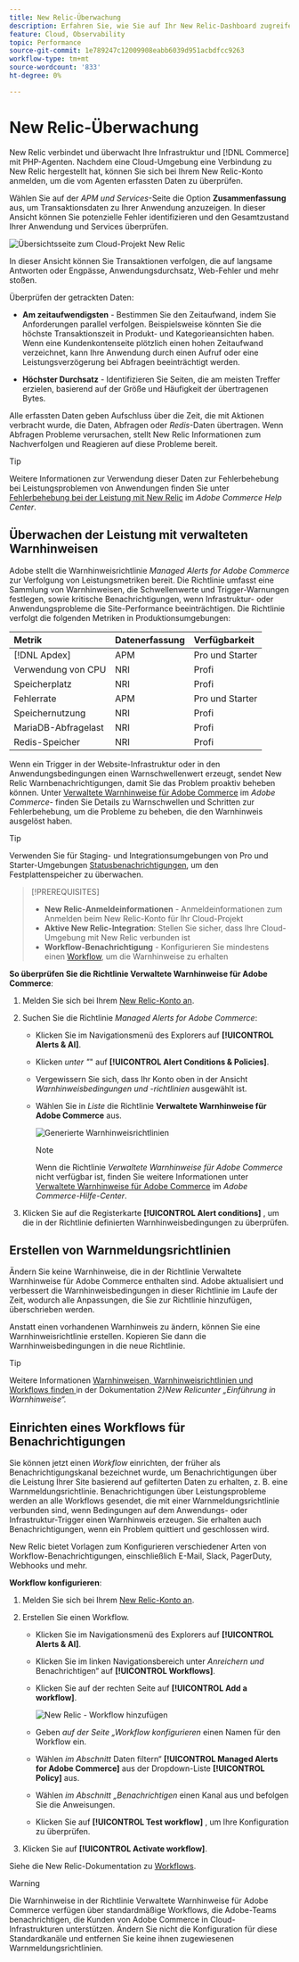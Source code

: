```yaml
---
title: New Relic-Überwachung
description: Erfahren Sie, wie Sie auf Ihr New Relic-Dashboard zugreifen und Daten aus Ihrem Adobe Commerce in einem Cloud-Infrastrukturprojekt analysieren können.
feature: Cloud, Observability
topic: Performance
source-git-commit: 1e789247c12009908eabb6039d951acbdfcc9263
workflow-type: tm+mt
source-wordcount: '833'
ht-degree: 0%

---
```


# New Relic-Überwachung

New Relic verbindet und überwacht Ihre Infrastruktur und [!DNL Commerce] mit PHP-Agenten. Nachdem eine Cloud-Umgebung eine Verbindung zu New Relic hergestellt hat, können Sie sich bei Ihrem New Relic-Konto anmelden, um die vom Agenten erfassten Daten zu überprüfen.

Wählen Sie auf der _APM und Services_-Seite die Option **Zusammenfassung** aus, um Transaktionsdaten zu Ihrer Anwendung anzuzeigen. In dieser Ansicht können Sie potenzielle Fehler identifizieren und den Gesamtzustand Ihrer Anwendung und Services überprüfen.

![Übersichtsseite zum Cloud-Projekt New Relic](../../assets/new-relic/dashboard.png)

In dieser Ansicht können Sie Transaktionen verfolgen, die auf langsame Antworten oder Engpässe, Anwendungsdurchsatz, Web-Fehler und mehr stoßen.

Überprüfen der getrackten Daten:

- **Am zeitaufwendigsten** - Bestimmen Sie den Zeitaufwand, indem Sie Anforderungen parallel verfolgen. Beispielsweise könnten Sie die höchste Transaktionszeit in Produkt- und Kategorieansichten haben. Wenn eine Kundenkontenseite plötzlich einen hohen Zeitaufwand verzeichnet, kann Ihre Anwendung durch einen Aufruf oder eine Leistungsverzögerung bei Abfragen beeinträchtigt werden.

- **Höchster Durchsatz** - Identifizieren Sie Seiten, die am meisten Treffer erzielen, basierend auf der Größe und Häufigkeit der übertragenen Bytes.

Alle erfassten Daten geben Aufschluss über die Zeit, die mit Aktionen verbracht wurde, die Daten, Abfragen oder _Redis_-Daten übertragen. Wenn Abfragen Probleme verursachen, stellt New Relic Informationen zum Nachverfolgen und Reagieren auf diese Probleme bereit.

>[!TIP]
>
>Weitere Informationen zur Verwendung dieser Daten zur Fehlerbehebung bei Leistungsproblemen von Anwendungen finden Sie unter [Fehlerbehebung bei der Leistung mit New Relic](https://experienceleague.adobe.com/docs/commerce-knowledge-base/kb/troubleshooting/miscellaneous/troubleshoot-performance-using-new-relic-on-magento-commerce.html) im _Adobe Commerce Help Center_.

## Überwachen der Leistung mit verwalteten Warnhinweisen

Adobe stellt die Warnhinweisrichtlinie _Managed Alerts for Adobe Commerce_ zur Verfolgung von Leistungsmetriken bereit. Die Richtlinie umfasst eine Sammlung von Warnhinweisen, die Schwellenwerte und Trigger-Warnungen festlegen, sowie kritische Benachrichtigungen, wenn Infrastruktur- oder Anwendungsprobleme die Site-Performance beeinträchtigen. Die Richtlinie verfolgt die folgenden Metriken in Produktionsumgebungen:

| Metrik | Datenerfassung | Verfügbarkeit |
|:-------------------|:----------------|:----------------|
| [!DNL Apdex] | APM | Pro und Starter |
| Verwendung von CPU | NRI | Profi |
| Speicherplatz | NRI | Profi |
| Fehlerrate | APM | Pro und Starter |
| Speichernutzung | NRI | Profi |
| MariaDB-Abfragelast | NRI | Profi |
| Redis-Speicher | NRI | Profi |

Wenn ein Trigger in der Website-Infrastruktur oder in den Anwendungsbedingungen einen Warnschwellenwert erzeugt, sendet New Relic Warnbenachrichtigungen, damit Sie das Problem proaktiv beheben können. Unter [Verwaltete Warnhinweise für Adobe Commerce](https://experienceleague.adobe.com/docs/commerce-knowledge-base/kb/support-tools/managed-alerts/managed-alerts-for-magento-commerce.html) im _Adobe Commerce-_ finden Sie Details zu Warnschwellen und Schritten zur Fehlerbehebung, um die Probleme zu beheben, die den Warnhinweis ausgelöst haben.

>[!TIP]
>
>Verwenden Sie für Staging- und Integrationsumgebungen von Pro und Starter-Umgebungen [Statusbenachrichtigungen](../integrations/health-notifications.md), um den Festplattenspeicher zu überwachen.

>[!PREREQUISITES]
>
>- **New Relic-Anmeldeinformationen** - Anmeldeinformationen zum Anmelden beim New Relic-Konto für Ihr Cloud-Projekt
>- **Aktive New Relic-Integration**: Stellen Sie sicher, dass Ihre Cloud-Umgebung mit New Relic verbunden ist
>- **Workflow-Benachrichtigung** - Konfigurieren Sie mindestens einen [Workflow](#set-up-a-workflow-for-notifications), um die Warnhinweise zu erhalten

**So überprüfen Sie die Richtlinie Verwaltete Warnhinweise für Adobe Commerce**:

1. Melden Sie sich bei Ihrem [New Relic-Konto an](https://login.newrelic.com/login).

1. Suchen Sie die Richtlinie _Managed Alerts for Adobe Commerce_:

   - Klicken Sie im Navigationsmenü des Explorers auf **[!UICONTROL Alerts & AI]**.

   - Klicken _unter &quot;_&quot; auf **[!UICONTROL Alert Conditions & Policies]**.

   - Vergewissern Sie sich, dass Ihr Konto oben in der Ansicht _Warnhinweisbedingungen und -richtlinien_ ausgewählt ist.

   - Wählen Sie in _Liste_ die Richtlinie **Verwaltete Warnhinweise für Adobe Commerce** aus.

     ![Generierte Warnhinweisrichtlinien](../../assets/new-relic/managed-alerts-policy.png)

     >[!NOTE]
     >
     >Wenn die Richtlinie _Verwaltete Warnhinweise für Adobe Commerce_ nicht verfügbar ist, finden Sie weitere Informationen unter [Verwaltete Warnhinweise für Adobe Commerce](https://experienceleague.adobe.com/docs/commerce-knowledge-base/kb/support-tools/managed-alerts/managed-alerts-for-magento-commerce.html) im _Adobe Commerce-Hilfe-Center_.

1. Klicken Sie auf die Registerkarte **[!UICONTROL Alert conditions]** , um die in der Richtlinie definierten Warnhinweisbedingungen zu überprüfen.

## Erstellen von Warnmeldungsrichtlinien

Ändern Sie keine Warnhinweise, die in der Richtlinie Verwaltete Warnhinweise für Adobe Commerce enthalten sind. Adobe aktualisiert und verbessert die Warnhinweisbedingungen in dieser Richtlinie im Laufe der Zeit, wodurch alle Anpassungen, die Sie zur Richtlinie hinzufügen, überschrieben werden.

Anstatt einen vorhandenen Warnhinweis zu ändern, können Sie eine Warnhinweisrichtlinie erstellen. Kopieren Sie dann die Warnhinweisbedingungen in die neue Richtlinie.

>[!TIP]
>
>Weitere Informationen [ Warnhinweisen, Warnhinweisrichtlinien und Workflows finden ](https://docs.newrelic.com/docs/alerts/overview/) in der Dokumentation _2&rbrace;New Relicunter „Einführung in Warnhinweise“._

## Einrichten eines Workflows für Benachrichtigungen

Sie können jetzt einen _Workflow_ einrichten, der früher als Benachrichtigungskanal bezeichnet wurde, um Benachrichtigungen über die Leistung Ihrer Site basierend auf gefilterten Daten zu erhalten, z. B. eine Warnmeldungsrichtlinie. Benachrichtigungen über Leistungsprobleme werden an alle Workflows gesendet, die mit einer Warnmeldungsrichtlinie verbunden sind, wenn Bedingungen auf dem Anwendungs- oder Infrastruktur-Trigger einen Warnhinweis erzeugen. Sie erhalten auch Benachrichtigungen, wenn ein Problem quittiert und geschlossen wird.

New Relic bietet Vorlagen zum Konfigurieren verschiedener Arten von Workflow-Benachrichtigungen, einschließlich E-Mail, Slack, PagerDuty, Webhooks und mehr.

**Workflow konfigurieren**:

1. Melden Sie sich bei Ihrem [New Relic-Konto an](https://login.newrelic.com/login).

1. Erstellen Sie einen Workflow.

   - Klicken Sie im Navigationsmenü des Explorers auf **[!UICONTROL Alerts & AI]**.

   - Klicken Sie im linken Navigationsbereich unter _Anreichern und_ Benachrichtigen“ auf **[!UICONTROL Workflows]**.

   - Klicken Sie auf der rechten Seite auf **[!UICONTROL Add a workflow]**.

     ![New Relic - Workflow hinzufügen](../../assets/new-relic/add-a-workflow.png)

   - Geben _auf der Seite „Workflow konfigurieren_ einen Namen für den Workflow ein.

   - Wählen _im Abschnitt_ Daten filtern“ **[!UICONTROL Managed Alerts for Adobe Commerce]** aus der Dropdown-Liste **[!UICONTROL Policy]** aus.

   - Wählen _im Abschnitt „Benachrichtigen_ einen Kanal aus und befolgen Sie die Anweisungen.

   - Klicken Sie auf **[!UICONTROL Test workflow]** , um Ihre Konfiguration zu überprüfen.

1. Klicken Sie auf **[!UICONTROL Activate workflow]**.

Siehe die New Relic-Dokumentation zu [Workflows](https://docs.newrelic.com/docs/alerts-applied-intelligence/applied-intelligence/incident-workflows/incident-workflows/).

>[!WARNING]
>
>Die Warnhinweise in der Richtlinie Verwaltete Warnhinweise für Adobe Commerce verfügen über standardmäßige Workflows, die Adobe-Teams benachrichtigen, die Kunden von Adobe Commerce in Cloud-Infrastrukturen unterstützen. Ändern Sie nicht die Konfiguration für diese Standardkanäle und entfernen Sie keine ihnen zugewiesenen Warnmeldungsrichtlinien.
